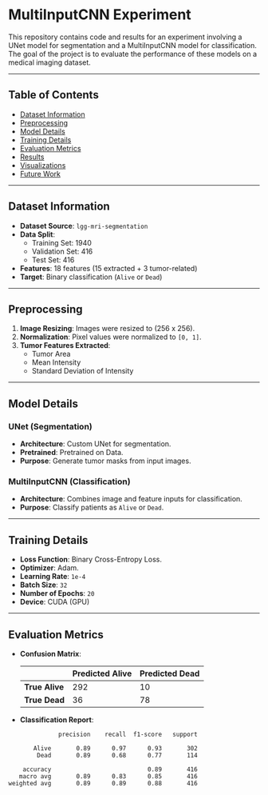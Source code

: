 # MultiInputCNN Experiment

This repository contains code and results for an experiment involving a UNet model for segmentation and a MultiInputCNN model for classification. The goal of the project is to evaluate the performance of these models on a medical imaging dataset.

---

## Table of Contents
- [Dataset Information](#dataset-information)
- [Preprocessing](#preprocessing)
- [Model Details](#model-details)
- [Training Details](#training-details)
- [Evaluation Metrics](#evaluation-metrics)
- [Results](#results)
- [Visualizations](#visualizations)
- [Future Work](#future-work)

---

## Dataset Information

- **Dataset Source**: `lgg-mri-segmentation`
- **Data Split**:
  - Training Set: 1940
  - Validation Set: 416
  - Test Set: 416
- **Features**: 18 features (15 extracted + 3 tumor-related)
- **Target**: Binary classification (`Alive` or `Dead`)

---

## Preprocessing

1. **Image Resizing**: Images were resized to (256 x 256).
2. **Normalization**: Pixel values were normalized to `[0, 1]`.
3. **Tumor Features Extracted**:
   - Tumor Area
   - Mean Intensity
   - Standard Deviation of Intensity

---

## Model Details

### UNet (Segmentation)
- **Architecture**: Custom UNet for segmentation.
- **Pretrained**: Pretrained on Data.
- **Purpose**: Generate tumor masks from input images.

### MultiInputCNN (Classification)
- **Architecture**: Combines image and feature inputs for classification.
- **Purpose**: Classify patients as `Alive` or `Dead`.

---

## Training Details

- **Loss Function**: Binary Cross-Entropy Loss.
- **Optimizer**: Adam.
- **Learning Rate**: `1e-4`
- **Batch Size**: `32`
- **Number of Epochs**: `20`
- **Device**: CUDA (GPU)

---

## Evaluation Metrics

- **Confusion Matrix**:

  |                  | Predicted Alive | Predicted Dead |
  |------------------|-----------------|----------------|
  | **True Alive**   | 292             | 10             |
  | **True Dead**    | 36              | 78             |

- **Classification Report**:

```plaintext
              precision    recall  f1-score   support

       Alive       0.89      0.97      0.93       302
        Dead       0.89      0.68      0.77       114

    accuracy                           0.89       416
   macro avg       0.89      0.83      0.85       416
weighted avg       0.89      0.89      0.88       416
